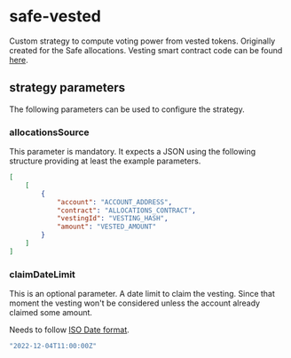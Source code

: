 # safe-vested

Custom strategy to compute voting power from vested tokens. Originally created for the Safe allocations. Vesting smart contract code can be found [here](https://github.com/safe-global/safe-token/blob/81e0f3548033ca9916f38444f2e62e5f3bb2d3e1/contracts/VestingPool.sol).

## strategy parameters

The following parameters can be used to configure the strategy.

### allocationsSource

This parameter is mandatory. It expects a JSON using the following structure providing at least the example parameters.
```json
[
    [
        {
            "account": "ACCOUNT_ADDRESS",
            "contract": "ALLOCATIONS_CONTRACT",
            "vestingId": "VESTING_HASH",
            "amount": "VESTED_AMOUNT"
        }
    ]
]
```

### claimDateLimit

This is an optional parameter. A date limit to claim the vesting. Since that moment the vesting won't be considered unless the account already claimed some amount.

Needs to follow [ISO Date format](https://www.w3schools.com/js/js_date_formats.asp).
```js
"2022-12-04T11:00:00Z"
```

